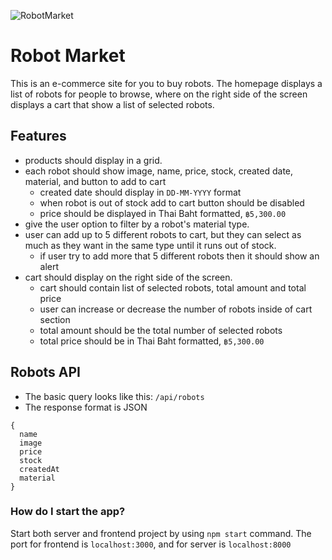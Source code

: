 ![RobotMarket](https://user-images.githubusercontent.com/83664724/118275617-dbefab00-b4f0-11eb-8dd9-3fe8d3924881.jpg)

# Robot Market

This is an e-commerce site for you to buy robots. The homepage displays a list of robots for people to browse,
where on the right side of the screen displays a cart that show a list of selected robots.


## Features

- products should display in a grid.
- each robot should show image, name, price, stock, created date, material, and button to add to cart
    - created date should display in `DD-MM-YYYY` format
    - when robot is out of stock add to cart button should be disabled
    - price should be displayed in Thai Baht formatted, `฿5,300.00`
- give the user option to filter by a robot's material type.
- user can add up to 5 different robots to cart, but they can select as much as they want in the same type until it runs
  out of stock.
    - if user try to add more that 5 different robots then it should show an alert
- cart should display on the right side of the screen.
    - cart should contain list of selected robots, total amount and total price
    - user can increase or decrease the number of robots inside of cart section
    - total amount should be the total number of selected robots
    - total price should be in Thai Baht formatted, `฿5,300.00`

## Robots API

- The basic query looks like this: `/api/robots`
- The response format is JSON
```
{
  name
  image
  price
  stock
  createdAt
  material
}
```

### How do I start the app?

Start both server and frontend project by using `npm start` command. The port for frontend is `localhost:3000`, and for
server is `localhost:8000`
